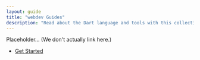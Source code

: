 ```yaml
---
layout: guide
title: "webdev Guides"
description: "Read about the Dart language and tools with this collection of guides."
---
```


Placeholder...
(We don't actually link here.)

* [Get Started](/guides/get-started)
